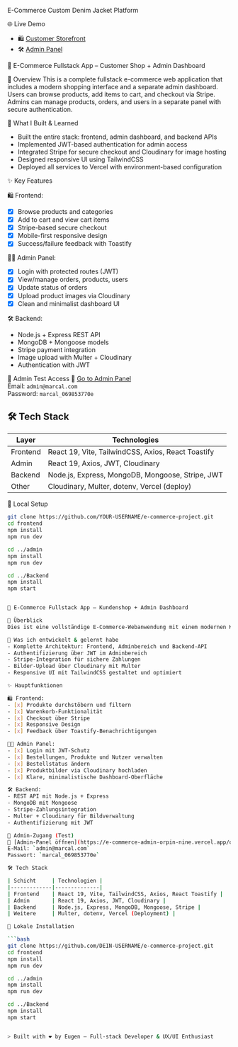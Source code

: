 E-Commerce Custom Denim Jacket Platform

🌐 Live Demo
- 🛍️ [Customer Storefront](https://e-commerce-frontend-beige-omega.vercel.app/)
- 🛠️ [Admin Panel](https://e-commerce-admin-orpin-nine.vercel.app/orders)

🛒 E-Commerce Fullstack App – Customer Shop + Admin Dashboard

🔎 Overview
This is a complete fullstack e-commerce web application that includes a modern shopping interface and a separate admin dashboard. Users can browse products, add items to cart, and checkout via Stripe. Admins can manage products, orders, and users in a separate panel with secure authentication.

🧠 What I Built & Learned
- Built the entire stack: frontend, admin dashboard, and backend APIs
- Implemented JWT-based authentication for admin access
- Integrated Stripe for secure checkout and Cloudinary for image hosting
- Designed responsive UI using TailwindCSS
- Deployed all services to Vercel with environment-based configuration

✨ Key Features

🛍️ Frontend:
- [x] Browse products and categories
- [x] Add to cart and view cart items
- [x] Stripe-based secure checkout
- [x] Mobile-first responsive design
- [x] Success/failure feedback with Toastify

🧑‍💼 Admin Panel:
- [x] Login with protected routes (JWT)
- [x] View/manage orders, products, users
- [x] Update status of orders
- [x] Upload product images via Cloudinary
- [x] Clean and minimalist dashboard UI

🛠️ Backend:
- Node.js + Express REST API
- MongoDB + Mongoose models
- Stripe payment integration
- Image upload with Multer + Cloudinary
- Authentication with JWT

🧪 Admin Test Access
🔐 [Go to Admin Panel](https://e-commerce-admin-orpin-nine.vercel.app/orders)  
Email: `admin@marcal.com`  
Password: `marcal_069853770e`

## 🛠️ Tech Stack

| Layer     | Technologies |
|-----------|--------------|
| Frontend  | React 19, Vite, TailwindCSS, Axios, React Toastify |
| Admin     | React 19, Axios, JWT, Cloudinary |
| Backend   | Node.js, Express, MongoDB, Mongoose, Stripe, JWT |
| Other     | Cloudinary, Multer, dotenv, Vercel (deploy) |

🔧 Local Setup

```bash
git clone https://github.com/YOUR-USERNAME/e-commerce-project.git
cd frontend
npm install
npm run dev

cd ../admin
npm install
npm run dev

cd ../Backend
npm install
npm start


🛒 E-Commerce Fullstack App – Kundenshop + Admin Dashboard

🔎 Überblick
Dies ist eine vollständige E-Commerce-Webanwendung mit einem modernen Kundenshop und einem separaten Admin-Panel. Nutzer können Produkte durchstöbern, in den Warenkorb legen und über Stripe sicher bezahlen. Admins verwalten Bestellungen, Produkte und Nutzer über ein geschütztes Dashboard mit Login.

🧠 Was ich entwickelt & gelernt habe
- Komplette Architektur: Frontend, Adminbereich und Backend-API
- Authentifizierung über JWT im Adminbereich
- Stripe-Integration für sichere Zahlungen
- Bilder-Upload über Cloudinary mit Multer
- Responsive UI mit TailwindCSS gestaltet und optimiert

✨ Hauptfunktionen

🛍️ Frontend:
- [x] Produkte durchstöbern und filtern
- [x] Warenkorb-Funktionalität
- [x] Checkout über Stripe
- [x] Responsive Design
- [x] Feedback über Toastify-Benachrichtigungen

🧑‍💼 Admin Panel:
- [x] Login mit JWT-Schutz
- [x] Bestellungen, Produkte und Nutzer verwalten
- [x] Bestellstatus ändern
- [x] Produktbilder via Cloudinary hochladen
- [x] Klare, minimalistische Dashboard-Oberfläche

🛠️ Backend:
- REST API mit Node.js + Express
- MongoDB mit Mongoose
- Stripe-Zahlungsintegration
- Multer + Cloudinary für Bildverwaltung
- Authentifizierung mit JWT

🧪 Admin-Zugang (Test)
🔐 [Admin-Panel öffnen](https://e-commerce-admin-orpin-nine.vercel.app/orders)  
E-Mail: `admin@marcal.com`  
Passwort: `marcal_069853770e`

🛠️ Tech Stack

| Schicht     | Technologien |
|-------------|--------------|
| Frontend    | React 19, Vite, TailwindCSS, Axios, React Toastify |
| Admin       | React 19, Axios, JWT, Cloudinary |
| Backend     | Node.js, Express, MongoDB, Mongoose, Stripe |
| Weitere     | Multer, dotenv, Vercel (Deployment) |

🔧 Lokale Installation

```bash
git clone https://github.com/DEIN-USERNAME/e-commerce-project.git
cd frontend
npm install
npm run dev

cd ../admin
npm install
npm run dev

cd ../Backend
npm install
npm start


> Built with ❤️ by Eugen — Full-stack Developer & UX/UI Enthusiast
